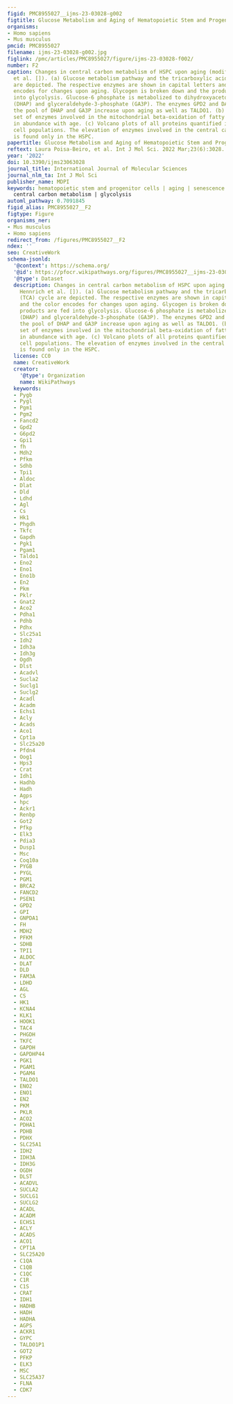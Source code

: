 ```yaml
---
figid: PMC8955027__ijms-23-03028-g002
figtitle: Glucose Metabolism and Aging of Hematopoietic Stem and Progenitor Cells
organisms:
- Homo sapiens
- Mus musculus
pmcid: PMC8955027
filename: ijms-23-03028-g002.jpg
figlink: /pmc/articles/PMC8955027/figure/ijms-23-03028-f002/
number: F2
caption: Changes in central carbon metabolism of HSPC upon aging (modified from Hennrich
  et al. []). (a) Glucose metabolism pathway and the tricarboxylic acid (TCA) cycle
  are depicted. The respective enzymes are shown in capital letters and the color
  encodes for changes upon aging. Glycogen is broken down and the products are fed
  into glycolysis. Glucose-6 phosphate is metabolized to dihydroxyacetone-phosphate
  (DHAP) and glyceraldehyde-3-phosphate (GA3P). The enzymes GPD2 and DAK that feed
  the pool of DHAP and GA3P increase upon aging as well as TALDO1. (b) A specific
  set of enzymes involved in the mitochondrial beta-oxidation of fatty acids increase
  in abundance with age. (c) Volcano plots of all proteins quantified in the respective
  cell populations. The elevation of enzymes involved in the central carbon metabolism
  is found only in the HSPC.
papertitle: Glucose Metabolism and Aging of Hematopoietic Stem and Progenitor Cells.
reftext: Laura Poisa-Beiro, et al. Int J Mol Sci. 2022 Mar;23(6):3028.
year: '2022'
doi: 10.3390/ijms23063028
journal_title: International Journal of Molecular Sciences
journal_nlm_ta: Int J Mol Sci
publisher_name: MDPI
keywords: hematopoietic stem and progenitor cells | aging | senescence signature |
  central carbon metabolism | glycolysis
automl_pathway: 0.7091845
figid_alias: PMC8955027__F2
figtype: Figure
organisms_ner:
- Mus musculus
- Homo sapiens
redirect_from: /figures/PMC8955027__F2
ndex: ''
seo: CreativeWork
schema-jsonld:
  '@context': https://schema.org/
  '@id': https://pfocr.wikipathways.org/figures/PMC8955027__ijms-23-03028-g002.html
  '@type': Dataset
  description: Changes in central carbon metabolism of HSPC upon aging (modified from
    Hennrich et al. []). (a) Glucose metabolism pathway and the tricarboxylic acid
    (TCA) cycle are depicted. The respective enzymes are shown in capital letters
    and the color encodes for changes upon aging. Glycogen is broken down and the
    products are fed into glycolysis. Glucose-6 phosphate is metabolized to dihydroxyacetone-phosphate
    (DHAP) and glyceraldehyde-3-phosphate (GA3P). The enzymes GPD2 and DAK that feed
    the pool of DHAP and GA3P increase upon aging as well as TALDO1. (b) A specific
    set of enzymes involved in the mitochondrial beta-oxidation of fatty acids increase
    in abundance with age. (c) Volcano plots of all proteins quantified in the respective
    cell populations. The elevation of enzymes involved in the central carbon metabolism
    is found only in the HSPC.
  license: CC0
  name: CreativeWork
  creator:
    '@type': Organization
    name: WikiPathways
  keywords:
  - Pygb
  - Pygl
  - Pgm1
  - Pgm2
  - Fancd2
  - Gpd2
  - G6pd2
  - Gpi1
  - fh
  - Mdh2
  - Pfkm
  - Sdhb
  - Tpi1
  - Aldoc
  - Dlat
  - Dld
  - Ldhd
  - Agl
  - Cs
  - Hk1
  - Phgdh
  - Tkfc
  - Gapdh
  - Pgk1
  - Pgam1
  - Taldo1
  - Eno2
  - Eno1
  - Eno1b
  - En2
  - Pkm
  - Pklr
  - Gnat2
  - Aco2
  - Pdha1
  - Pdhb
  - Pdhx
  - Slc25a1
  - Idh2
  - Idh3a
  - Idh3g
  - Ogdh
  - Dlst
  - Acadvl
  - Sucla2
  - Suclg1
  - Suclg2
  - Acadl
  - Acadm
  - Echs1
  - Acly
  - Acads
  - Aco1
  - Cpt1a
  - Slc25a20
  - Pfdn4
  - Oog1
  - Hps3
  - Crat
  - Idh1
  - Hadhb
  - Hadh
  - Agps
  - hpc
  - Ackr1
  - Renbp
  - Got2
  - Pfkp
  - Elk3
  - Pdia3
  - Dusp1
  - Msc
  - Coq10a
  - PYGB
  - PYGL
  - PGM1
  - BRCA2
  - FANCD2
  - PSEN1
  - GPD2
  - GPI
  - GNPDA1
  - FH
  - MDH2
  - PFKM
  - SDHB
  - TPI1
  - ALDOC
  - DLAT
  - DLD
  - FAM3A
  - LDHD
  - AGL
  - CS
  - HK1
  - KCNA4
  - KLK1
  - HOOK1
  - TAC4
  - PHGDH
  - TKFC
  - GAPDH
  - GAPDHP44
  - PGK1
  - PGAM1
  - PGAM4
  - TALDO1
  - ENO2
  - ENO1
  - EN2
  - PKM
  - PKLR
  - ACO2
  - PDHA1
  - PDHB
  - PDHX
  - SLC25A1
  - IDH2
  - IDH3A
  - IDH3G
  - OGDH
  - DLST
  - ACADVL
  - SUCLA2
  - SUCLG1
  - SUCLG2
  - ACADL
  - ACADM
  - ECHS1
  - ACLY
  - ACADS
  - ACO1
  - CPT1A
  - SLC25A20
  - C1QA
  - C1QB
  - C1QC
  - C1R
  - C1S
  - CRAT
  - IDH1
  - HADHB
  - HADH
  - HADHA
  - AGPS
  - ACKR1
  - GYPC
  - TALDO1P1
  - GOT2
  - PFKP
  - ELK3
  - MSC
  - SLC25A37
  - FLNA
  - CDK7
---
```

